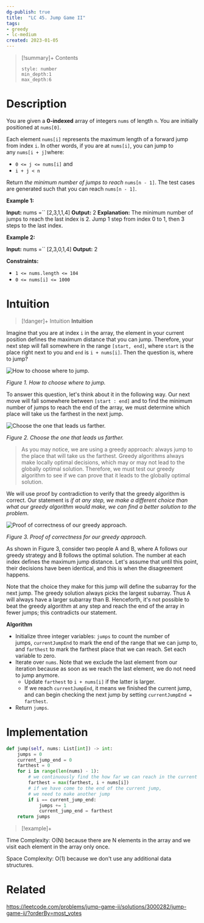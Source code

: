 ```yaml
---
dg-publish: true
title:  "LC 45. Jump Game II"
tags:
- greedy
- lc-medium
created: 2023-01-05
---
```


>[!summary]+ Contents
>```toc
>style: number
>min_depth:1
>max_depth:6
>```

# Description
You are given a **0-indexed** array of integers `nums` of length `n`. You are initially positioned at `nums[0]`.

Each element `nums[i]` represents the maximum length of a forward jump from index `i`. In other words, if you are at `nums[i]`, you can jump to any `nums[i + j]`where:

-   `0 <= j <= nums[i]` and
-   `i + j < n`

Return _the minimum number of jumps to reach_ `nums[n - 1]`. The test cases are generated such that you can reach `nums[n - 1]`.

**Example 1:**

**Input:** nums =`` [2,3,1,1,4]
**Output:** 2
**Explanation:** The minimum number of jumps to reach the last index is 2. Jump 1 step from index 0 to 1, then 3 steps to the last index.

**Example 2:**

**Input:** nums =`` [2,3,0,1,4]
**Output:** 2

**Constraints:**

-   `1 <= nums.length <= 104`
-   `0 <= nums[i] <= 1000`

# Intuition

>[!danger]+ Intuition
**Intuition**

Imagine that you are at index `i` in the array, the element in your current position defines the maximum distance that you can jump. Therefore, your next step will fall somewhere in the range `[start, end]`, where `start` is the place right next to you and `end` is `i + nums[i]`. Then the question is, where to jump?

![How to choose where to jump.](https://leetcode.com/problems/jump-game-ii/solutions/3000282/Figures/45/45-Page-1.png)

_Figure 1. How to choose where to jump._

To answer this question, let's think about it in the following way. Our next move will fall somewhere between `[start : end]` and to find the minimum number of jumps to reach the end of the array, we must determine which place will take us the farthest in the next jump.

![Choose the one that leads us farther.](https://leetcode.com/problems/jump-game-ii/solutions/3000282/Figures/45/45-Page-2.png)

_Figure 2. Choose the one that leads us farther._

> As you may notice, we are using a greedy approach: always jump to the place that will take us the farthest. Greedy algorithms always make locally optimal decisions, which may or may not lead to the globally optimal solution. Therefore, we must test our greedy algorithm to see if we can prove that it leads to the globally optimal solution.

We will use proof by contradiction to verify that the greedy algorithm is correct. Our statement is _if at any step, we make a different choice than what our greedy algorithm would make, we can find a better solution to the problem_.

![Proof of correctness of our greedy approach.](https://leetcode.com/problems/jump-game-ii/solutions/3000282/Figures/45/45-Page-3-new.png)

_Figure 3. Proof of correctness for our greedy approach._

As shown in Figure 3, consider two people A and B, where A follows our greedy strategy and B follows the optimal solution. The number at each index defines the maximum jump distance. Let's assume that until this point, their decisions have been identical, and this is when the disagreement happens.

Note that the choice they make for this jump will define the subarray for the next jump. The greedy solution always picks the largest subarray. Thus A will always have a larger subarray than B. Henceforth, it's not possible to beat the greedy algorithm at any step and reach the end of the array in fewer jumps; this contradicts our statement.

**Algorithm**

- Initialize three integer variables: `jumps` to count the number of jumps, `currentJumpEnd` to mark the end of the range that we can jump to, and `farthest` to mark the farthest place that we can reach. Set each variable to zero.
- Iterate over `nums`. Note that we exclude the last element from our iteration because as soon as we reach the last element, we do not need to jump anymore.
    -   Update `farthest` to `i + nums[i]` if the latter is larger.
    -   If we reach `currentJumpEnd`, it means we finished the current jump, and can begin checking the next jump by setting `currentJumpEnd = farthest`.
-   Return `jumps`.
# Implementation
```python
def jump(self, nums: List[int]) -> int:
	jumps = 0
	current_jump_end = 0
	farthest = 0
	for i in range(len(nums) - 1):
		# we continuously find the how far we can reach in the current jump
		farthest = max(farthest, i + nums[i])
		# if we have come to the end of the current jump,
		# we need to make another jump
		if i == current_jump_end:
			jumps += 1
			current_jump_end = farthest
	return jumps
```

>[!example]+ 

Time Complexity: O(N) because there are N elements in the array and we visit each element in the array only once.

Space Complexity: O(1) because we don't use any additional data structures.

# Related
https://leetcode.com/problems/jump-game-ii/solutions/3000282/jump-game-ii/?orderBy=most_votes